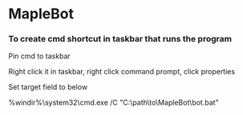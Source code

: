 # MapleBot

### To create cmd shortcut in taskbar that runs the program

Pin cmd to taskbar

Right click it in taskbar, right click command prompt, click properties

Set target field to below

%windir%\system32\cmd.exe /C "C:\path\to\MapleBot\bot.bat"